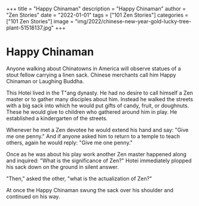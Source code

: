 +++
title = "Happy Chinaman"
description = "Happy Chinaman"
author = "Zen Stories"
date = "2022-01-01"
tags = ["101 Zen Stories"]
categories = ["101 Zen Stories"]
image =  "img/2022/chinese-new-year-gold-lucky-tree-plant-51518137.jpg"
+++

# Happy Chinaman

Anyone walking about Chinatowns in America will observe statues of a stout fellow carrying a linen sack. Chinese merchants call him Happy Chinaman or Laughing Buddha.

This Hotei lived in the T"ang dynasty. He had no desire to call himself a Zen master or to gather many disciples about him. Instead he walked the streets with a big sack into which he would put gifts of candy, fruit, or doughnuts. These he would give to children who gathered around him in play. He established a kindergarten of the streets.

Whenever he met a Zen devotee he would extend his hand and say: "Give me one penny." And if anyone asked him to return to a temple to teach others, again he would reply: "Give me one penny."

Once as he was about his play work another Zen master happened along and inquired: "What is the significance of Zen?" Hotei immediately plopped his sack down on the ground in silent answer.

"Then," asked the other, "what is the actualization of Zen?"

At once the Happy Chinaman swung the sack over his shoulder and continued on his way.

